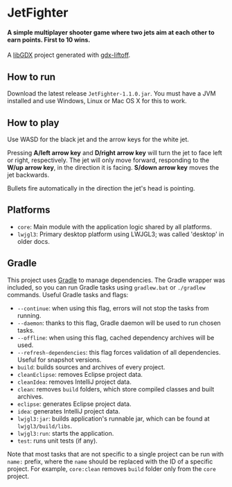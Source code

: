 # JetFighter

#### A simple multiplayer shooter game where two jets aim at each other to earn points. First to 10 wins. 

A [libGDX](https://libgdx.com/) project generated with [gdx-liftoff](https://github.com/libgdx/gdx-liftoff).

## How to run

Download the latest release `JetFighter-1.1.0.jar`.
You must have a JVM installed and use Windows, Linux or Mac OS X for this to work.

## How to play

Use WASD for the black jet and the arrow keys for the white jet.

Pressing **A/left arrow key** and **D/right arrow key** will turn the jet to face left or right, respectively. 
The jet will only move forward, responding to the **W/up arrow key**, in the direction it is facing.
**S/down arrow key** moves the jet backwards.

Bullets fire automatically in the direction the jet's head is pointing.

## Platforms

- `core`: Main module with the application logic shared by all platforms.
- `lwjgl3`: Primary desktop platform using LWJGL3; was called 'desktop' in older docs.

## Gradle

This project uses [Gradle](https://gradle.org/) to manage dependencies.
The Gradle wrapper was included, so you can run Gradle tasks using `gradlew.bat` or `./gradlew` commands.
Useful Gradle tasks and flags:

- `--continue`: when using this flag, errors will not stop the tasks from running.
- `--daemon`: thanks to this flag, Gradle daemon will be used to run chosen tasks.
- `--offline`: when using this flag, cached dependency archives will be used.
- `--refresh-dependencies`: this flag forces validation of all dependencies. Useful for snapshot versions.
- `build`: builds sources and archives of every project.
- `cleanEclipse`: removes Eclipse project data.
- `cleanIdea`: removes IntelliJ project data.
- `clean`: removes `build` folders, which store compiled classes and built archives.
- `eclipse`: generates Eclipse project data.
- `idea`: generates IntelliJ project data.
- `lwjgl3:jar`: builds application's runnable jar, which can be found at `lwjgl3/build/libs`.
- `lwjgl3:run`: starts the application.
- `test`: runs unit tests (if any).

Note that most tasks that are not specific to a single project can be run with `name:` prefix, where the `name` should be replaced with the ID of a specific project.
For example, `core:clean` removes `build` folder only from the `core` project.
